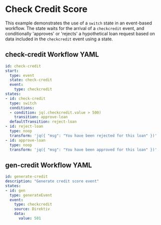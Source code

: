 

# Check Credit Score

This example demonstrates the use of a `switch` state in an event-based workflow. The state waits for the arrival of a `checkcredit` event, and conditionally 'approves' or 'rejects' a hypothetical loan request based on data included in the `checkcredit` event using a state.

## check-credit Workflow YAML
```yaml
id: check-credit
start:
  type: event
  state: check-credit
  event:
    type: checkcredit
states:
- id: check-credit
  type: switch
  conditions:
  - condition: jq(.checkcredit.value > 500)
    transition: approve-loan
  defaultTransition: reject-loan
- id: reject-loan
  type: noop
  transform: 'jq({ "msg": "You have been rejected for this loan" })'
- id: approve-loan
  type: noop
  transform: 'jq({ "msg": "You have been approved for this loan" })'
```

## gen-credit Workflow YAML
```yaml
id: generate-credit
description: "Generate credit score event" 
states:
- id: gen
  type: generateEvent
  event:
    type: checkcredit
    source: Direktiv
    data:
      value: 501
```
